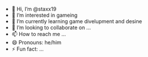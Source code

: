 - 👋 Hi, I’m @staxx19
- 👀 I’m interested in gameing 
- 🌱 I’m currently learning game divelupment and desine
- 💞️ I’m looking to collaborate on ...
- 📫 How to reach me ...
- 😄 Pronouns: he/him
- ⚡ Fun fact: ...

